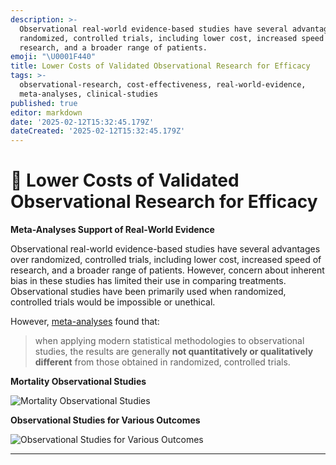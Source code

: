 ```yaml
---
description: >-
  Observational real-world evidence-based studies have several advantages over
  randomized, controlled trials, including lower cost, increased speed of
  research, and a broader range of patients.
emoji: "\U0001F440"
title: Lower Costs of Validated Observational Research for Efficacy
tags: >-
  observational-research, cost-effectiveness, real-world-evidence,
  meta-analyses, clinical-studies
published: true
editor: markdown
date: '2025-02-12T15:32:45.179Z'
dateCreated: '2025-02-12T15:32:45.179Z'
---
```


# 👀 Lower Costs of Validated Observational Research for Efficacy

**Meta-Analyses Support of Real-World Evidence**

Observational real-world evidence-based studies have several advantages over randomized, controlled trials, including lower cost, increased speed of research, and a broader range of patients. However, concern about inherent bias in these studies has limited their use in comparing treatments. Observational studies have been primarily used when randomized, controlled trials would be impossible or unethical.

However, [meta-analyses](https://www.nejm.org/doi/full/10.1056/NEJM200006223422506) found that:

> when applying modern statistical methodologies to observational studies, the results are generally **not quantitatively or qualitatively different** from those obtained in randomized, controlled trials.

**Mortality Observational Studies**

![Mortality Observational Studies](https://static.crowdsourcingcures.org/dfda/assets/observational-vs-randomized-effect-sizes.png)

**Observational Studies for Various Outcomes**

![Observational Studies for Various Outcomes](https://static.crowdsourcingcures.org/dfda/assets/observational-vs-randomized-trial-effect-sizes.png)

****
